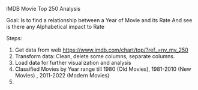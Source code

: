 IMDB Movie Top 250 Analysis

Goal:
Is to find a relationship between a Year of Movie and its Rate
And see is there any Alphabetical impact to Rate

Steps:
1.	Get data from web https://www.imdb.com/chart/top/?ref_=nv_mv_250
2.	Transform data: Clean, delete some columns, separate columns. 
3.	Load data for further visualization and analysis
4.	Classified Movies by Year range till 1980 (Old Movies), 1981-2010 (New Movies) , 2011-2022 (Modern Movies)
5.	 

